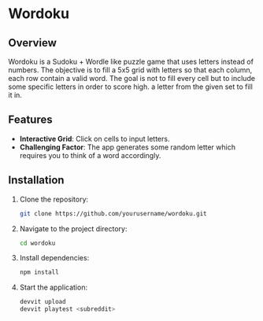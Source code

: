 # Wordoku

## Overview

Wordoku is a Sudoku + Wordle like puzzle game that uses letters instead of numbers. The objective is to fill a 5x5 grid with letters so that each column, each row contain a valid word. The goal is not to fill every cell but to include some specific letters in order to score high.
a letter from the given set to fill it in.

## Features

- **Interactive Grid**: Click on cells to input letters.
- **Challenging Factor**: The app generates some random letter which requires you to think of a word accordingly.

## Installation

1. Clone the repository:
   ```sh
   git clone https://github.com/yourusername/wordoku.git
   ```
2. Navigate to the project directory:
   ```sh
   cd wordoku
   ```
3. Install dependencies:
   ```sh
   npm install
   ```
4. Start the application:
   ```sh
   devvit upload
   devvit playtest <subreddit>
   ```
